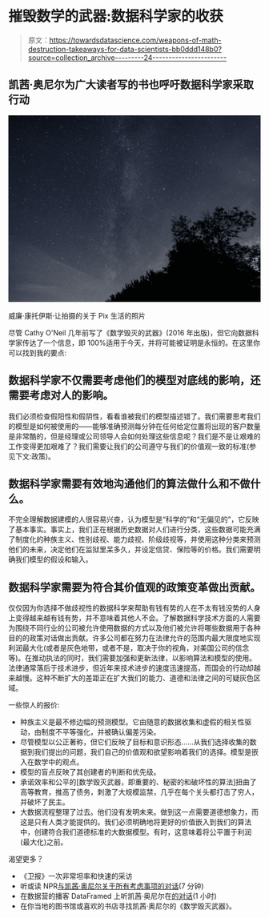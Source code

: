 # 摧毁数学的武器:数据科学家的收获

> 原文：<https://towardsdatascience.com/weapons-of-math-destruction-takeaways-for-data-scientists-bb0ddd148b0?source=collection_archive---------24----------------------->

## 凯茜·奥尼尔为广大读者写的书也呼吁数据科学家采取行动

![](img/ee19ebeba74fff122d4f3b53fd05239b.png)

威廉·康托伊斯·让拍摄的关于 Pix 生活的照片

尽管 Cathy O'Neil 几年前写了《数学毁灭的武器》(2016 年出版)，但它向数据科学家传达了一个信息，即 100%适用于今天，并将可能被证明是永恒的。在这里你可以找到我的要点:

## **数据科学家不仅需要考虑他们的模型对底线的影响，还需要考虑对人的影响。**

我们必须检查假阳性和假阴性，看看谁被我们的模型描述错了。我们需要思考我们的模型是如何被使用的——能够准确预测每分钟在任何给定位置将出现的客户数量是非常酷的，但是经理或公司领导人会如何处理这些信息呢？我们是不是让艰难的工作变得更加艰难了？我们需要让我们的公司遵守与我们的价值观一致的标准(参见下文:政策)。

## **数据科学家需要有效地沟通他们的算法做什么和不做什么。**

不完全理解数据建模的人很容易兴奋，认为模型是“科学的”和“无偏见的”，它反映了基本事实。事实上，我们正在根据历史数据对人们进行分类，这些数据可能充满了制度化的种族主义、性别歧视、能力歧视、阶级歧视等，并使用这种分类来预测他们的未来，决定他们在监狱里呆多久，并设定信贷、保险等的价格。我们需要明确我们模型的假设和输入。

## **数据科学家需要为符合其价值观的政策变革做出贡献。**

仅仅因为你选择不做歧视性的数据科学来帮助有钱有势的人在不太有钱没势的人身上变得越来越有钱有势，并不意味着其他人不会。了解数据科学技术方面的人需要为围绕不同行业的公司被允许使用数据的方式以及他们被允许将哪些数据用于各种目的的政策对话做出贡献。许多公司都在努力在法律允许的范围内最大限度地实现利润最大化(或者是灰色地带，或者不是，取决于你的视角，对美国公司的信念等)。在推动执法的同时，我们需要加强和更新法律，以影响算法和模型的使用。法律通常落后于技术进步，但近年来技术进步的速度迅速提高，而国会的行动却越来越慢。这种不断扩大的差距正在扩大我们的能力、道德和法律之间的可疑灰色区域。

一些惊人的报价:

*   种族主义是最不修边幅的预测模型。它由随意的数据收集和虚假的相关性驱动，由制度不平等强化，并被确认偏差污染。
*   尽管模型以公正著称，但它们反映了目标和意识形态……从我们选择收集的数据到我们提出的问题，我们自己的价值观和欲望影响着我们的选择。模型是嵌入在数学中的观点。
*   模型的盲点反映了其创建者的判断和优先级。
*   承诺效率和公平的[数学毁灭武器，即重要的、秘密的和破坏性的算法]扭曲了高等教育，推高了债务，刺激了大规模监禁，几乎在每个关头都打击了穷人，并破坏了民主。
*   大数据流程整理了过去。他们没有发明未来。做到这一点需要道德想象力，而这是只有人类才能提供的。我们必须明确地将更好的价值嵌入到我们的算法中，创建符合我们道德标准的大数据模型。有时，这意味着将公平置于利润(最大化)之前。

渴望更多？

*   《卫报》一次非常坦率和快速的采访
*   听或读 NPR[与凯茜·奥尼尔关于所有考虑事项的对话](https://www.npr.org/2016/09/12/493654950/weapons-of-math-destruction-outlines-dangers-of-relying-on-data-analytics)(7 分钟)
*   在数据营的播客 DataFramed 上听凯茜·奥尼尔在[的对话](https://www.datacamp.com/community/podcast/weapons-math-destruction)(1 小时)
*   在你当地的图书馆或喜欢的书店寻找凯茜·奥尼尔的《数学毁灭武器》。